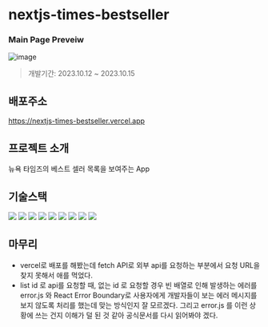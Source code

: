 # nextjs-times-bestseller
### Main Page Preveiw
 ![image](https://github.com/hyer0705/nextjs-times-bestseller/assets/50125734/a74ee980-3bba-457e-a17a-b540ec1f5c6f)

> 개발기간: 2023.10.12 ~ 2023.10.15

## 배포주소
https://nextjs-times-bestseller.vercel.app
   
## 프로젝트 소개
뉴욕 타임즈의 베스트 셀러 목록을 보여주는 App
   
## 기술스택
<img src="https://img.shields.io/badge/javascript-F7DF1E?style=for-the-badge&logo=javascript&logoColor=black"> <img src="https://img.shields.io/badge/react-61DAFB?style=for-the-badge&logo=react&logoColor=black"> <img src="https://img.shields.io/badge/next.js-000000?style=for-the-badge&logo=next.js&logoColor=white"> <img src="https://img.shields.io/badge/papercss-0D0D0D?style=for-the-badge&logo=css&logoColor=white"> <img src="https://img.shields.io/badge/npm-CB3837?style=for-the-badge&logo=npm&logoColor=white"> <img src="https://img.shields.io/badge/visualstudiocode-007ACC?style=for-the-badge&logo=visualstudiocode&logoColor=white"> <img src="https://img.shields.io/badge/git-F05032?style=for-the-badge&logo=git&logoColor=white"> <img src="https://img.shields.io/badge/github-181717?style=for-the-badge&logo=github&logoColor=white"> <img src="https://img.shields.io/badge/vercel-000000?style=for-the-badge&logo=vercel&logoColor=white">
   
## 마무리
* vercel로 배포를 해봤는데 fetch API로 외부 api를 요청하는 부분에서 요청 URL을 찾지 못해서 애를 먹었다.
* list id 로 api를 요청할 때, 없는 id 로 요청할 경우 빈 배열로 인해 발생하는 에러를 error.js 와 React Error Boundary로 사용자에게 개발자들이 보는 에러 메시지를 보지 않도록 처리를 했는데 맞는 방식인지 잘 모르겠다. 그리고 error.js 를 이런 상황에 쓰는 건지 이해가 덜 된 것 같아 공식문서를 다시 읽어봐야 겠다.
